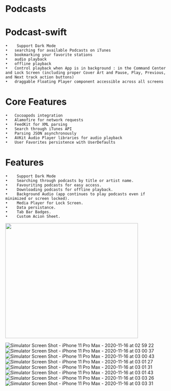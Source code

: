 # Podcasts




# Podcast-swift
	•	 Support Dark Mode
	•	searching for available Podcasts on iTunes
	•	bookmarking your favorite stations
	•	audio playback
	•	offline playback
	•	Control playback when App is in background : in the Command Center and Lock Screen (including proper Cover Art and Pause, Play, Previous, and Next track action buttons)
	•	draggable Floating Player component accessible across all screens

# Core Features
	•	Cocoapods integration
	•	Alamofire for network requests
	•	FeedKit for XML parsing
	•	Search through iTunes API
	•	Parsing JSON asynchronously
	•	AVKit Audio Player libraries for audio playback
	•	User Favorites persistence with UserDefaults


# Features
	•	 Support Dark Mode
	•	 Searching through podcasts by title or artist name.
	•	 Favouriting podcasts for easy access.
	•	 Downloading podcasts for offline playback.
	•	 Background Audio (app continues to play podcasts even if minimized or screen locked).
	•	 Media Player for Lock Screen.
	•	 Data persistance.
	•	 Tab Bar Badges.
	•	 Custom Acion Sheet.

<kbd><img src="https://user-images.githubusercontent.com/41602889/99452186-e5c29800-292b-11eb-9dfa-ac5818f1fb21.png" width="414" height="360"></kbd>



![Simulator Screen Shot - iPhone 11 Pro Max - 2020-11-16 at 02 59 22](https://user-images.githubusercontent.com/41602889/99452205-eeb36980-292b-11eb-8a14-e66cff790028.png)
![Simulator Screen Shot - iPhone 11 Pro Max - 2020-11-16 at 03 00 37](https://user-images.githubusercontent.com/41602889/99452211-f115c380-292b-11eb-98ff-7ec1900675ed.png)
![Simulator Screen Shot - iPhone 11 Pro Max - 2020-11-16 at 03 00 43](https://user-images.githubusercontent.com/41602889/99452218-f3781d80-292b-11eb-88da-965630527174.png)
![Simulator Screen Shot - iPhone 11 Pro Max - 2020-11-16 at 03 01 27](https://user-images.githubusercontent.com/41602889/99452229-f5da7780-292b-11eb-974e-682bf2ea46d1.png)
![Simulator Screen Shot - iPhone 11 Pro Max - 2020-11-16 at 03 01 31](https://user-images.githubusercontent.com/41602889/99452230-f6730e00-292b-11eb-96e8-a5fe6440c16d.png)
![Simulator Screen Shot - iPhone 11 Pro Max - 2020-11-16 at 03 01 43](https://user-images.githubusercontent.com/41602889/99452234-f83cd180-292b-11eb-8a00-fad4c0a6c9ff.png)
![Simulator Screen Shot - iPhone 11 Pro Max - 2020-11-16 at 03 03 26](https://user-images.githubusercontent.com/41602889/99452241-fa069500-292b-11eb-85ec-c8dc5e309b46.png)
![Simulator Screen Shot - iPhone 11 Pro Max - 2020-11-16 at 03 03 31](https://user-images.githubusercontent.com/41602889/99452247-fc68ef00-292b-11eb-9c6f-3325b86a3e32.png)
